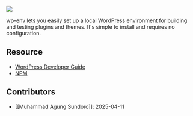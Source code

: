 ![](https://www.youtube.com/watch?v=XC9OqiPEBjI)

wp-env lets you easily set up a local WordPress environment for building and testing plugins and themes. It's simple to install and requires no configuration.

## Resource
- [WordPress Developer Guide](https://developer.wordpress.org/block-editor/reference-guides/packages/packages-env/)
- [NPM](https://www.npmjs.com/package/@wordpress/env)

## Contributors
- [[Muhammad Agung Sundoro]]: 2025-04-11
